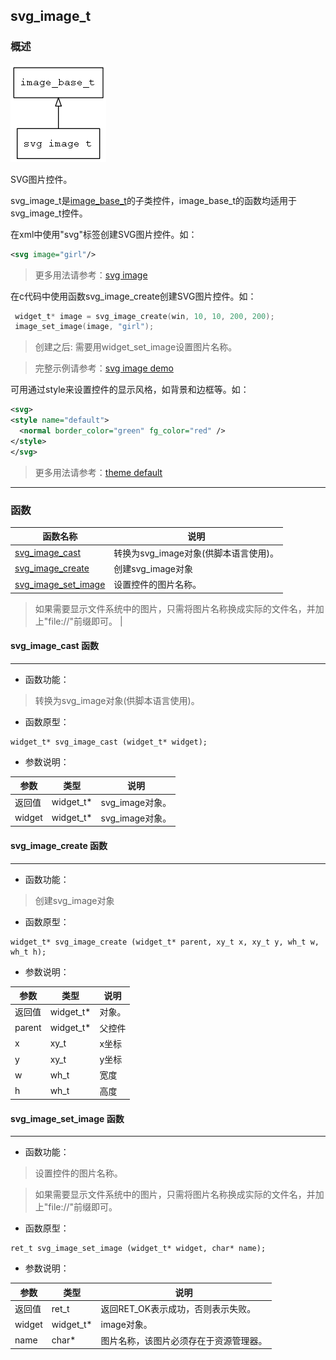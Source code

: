 ## svg\_image\_t
### 概述
![image](images/svg_image_t_0.png)

SVG图片控件。

 svg\_image\_t是[image\_base\_t](image_base_t.md)的子类控件，image\_base\_t的函数均适用于svg\_image\_t控件。

 在xml中使用"svg"标签创建SVG图片控件。如：

 ```xml
 <svg image="girl"/>
 ```

 >更多用法请参考：[svg image](
 https://github.com/zlgopen/awtk/blob/master/demos/assets/default/raw/ui/svg_image.xml)

 在c代码中使用函数svg\_image\_create创建SVG图片控件。如：

 ```c
  widget_t* image = svg_image_create(win, 10, 10, 200, 200);
  image_set_image(image, "girl");
 ```

 > 创建之后: 需要用widget\_set\_image设置图片名称。

 > 完整示例请参考：[svg image demo](
 https://github.com/zlgopen/awtk-c-demos/blob/master/demos/svg_image.c)

 可用通过style来设置控件的显示风格，如背景和边框等。如：

 ```xml
 <svg>
 <style name="default">
   <normal border_color="green" fg_color="red" />
 </style>
 </svg>
 ```

 > 更多用法请参考：[theme default](
 https://github.com/zlgopen/awtk/blob/master/demos/assets/default/raw/styles/default.xml)
----------------------------------
### 函数
<p id="svg_image_t_methods">

| 函数名称 | 说明 | 
| -------- | ------------ | 
| <a href="#svg_image_t_svg_image_cast">svg\_image\_cast</a> | 转换为svg_image对象(供脚本语言使用)。 |
| <a href="#svg_image_t_svg_image_create">svg\_image\_create</a> | 创建svg_image对象 |
| <a href="#svg_image_t_svg_image_set_image">svg\_image\_set\_image</a> | 设置控件的图片名称。

> 如果需要显示文件系统中的图片，只需将图片名称换成实际的文件名，并加上"file://"前缀即可。 |
#### svg\_image\_cast 函数
-----------------------

* 函数功能：

> <p id="svg_image_t_svg_image_cast">转换为svg_image对象(供脚本语言使用)。

* 函数原型：

```
widget_t* svg_image_cast (widget_t* widget);
```

* 参数说明：

| 参数 | 类型 | 说明 |
| -------- | ----- | --------- |
| 返回值 | widget\_t* | svg\_image对象。 |
| widget | widget\_t* | svg\_image对象。 |
#### svg\_image\_create 函数
-----------------------

* 函数功能：

> <p id="svg_image_t_svg_image_create">创建svg_image对象

* 函数原型：

```
widget_t* svg_image_create (widget_t* parent, xy_t x, xy_t y, wh_t w, wh_t h);
```

* 参数说明：

| 参数 | 类型 | 说明 |
| -------- | ----- | --------- |
| 返回值 | widget\_t* | 对象。 |
| parent | widget\_t* | 父控件 |
| x | xy\_t | x坐标 |
| y | xy\_t | y坐标 |
| w | wh\_t | 宽度 |
| h | wh\_t | 高度 |
#### svg\_image\_set\_image 函数
-----------------------

* 函数功能：

> <p id="svg_image_t_svg_image_set_image">设置控件的图片名称。

> 如果需要显示文件系统中的图片，只需将图片名称换成实际的文件名，并加上"file://"前缀即可。

* 函数原型：

```
ret_t svg_image_set_image (widget_t* widget, char* name);
```

* 参数说明：

| 参数 | 类型 | 说明 |
| -------- | ----- | --------- |
| 返回值 | ret\_t | 返回RET\_OK表示成功，否则表示失败。 |
| widget | widget\_t* | image对象。 |
| name | char* | 图片名称，该图片必须存在于资源管理器。 |
